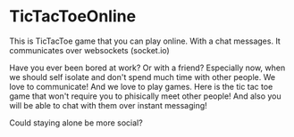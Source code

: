 # TicTacToeOnline
This is TicTacToe game that you can play online. With a chat messages. It communicates over websockets (socket.io)


Have you ever been bored at work? Or with a friend? Especially now, when we should self isolate and don't spend much time with other people. We love to communicate! And we love to play games. Here is the tic tac toe game that won't require you to phisically meet other people! And also you will be able to chat with them over instant messaging! 

Could staying alone be more social?
